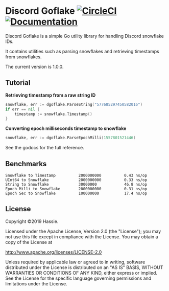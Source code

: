 # Discord Goflake [![CircleCI](https://circleci.com/gh/hassieswift621/discord-goflake/tree/master.svg?style=svg)](https://circleci.com/gh/hassieswift621/discord-goflake/tree/master) [![Documentation](https://godoc.org/github.com/hassieswift621/discord-goflake?status.svg)](http://godoc.org/github.com/hassieswift621/discord-goflake)
Discord Goflake is a simple Go utility library for handling Discord snowflake IDs.

It contains utilities such as parsing snowflakes and retrieving timestamps from snowflakes.

The current version is 1.0.0.

## Tutorial
**Retrieving timestamp from a raw string ID**
```go
snowflake, err := dgoflake.ParseString("577685297450582016")
if err == nil {
	timestamp := snowflake.Timestamp()
}
```

**Converting epoch milliseconds timestamp to snowflake**
```go
snowflake, err := dgoflake.ParseEpochMilli(1557801521446)
```

See the godocs for the full reference.

## Benchmarks
```
Snowflake to Timestamp          2000000000	        0.43 ns/op
UInt64 to Snowflake             2000000000	        0.33 ns/op
String to Snowflake             30000000	        46.8 ns/op
Epoch Milli to Snowflake        2000000000	        0.31 ns/op
Epoch Sec to Snowflake          100000000	        17.4 ns/op
```

## License
Copyright &copy;2019 Hassie.

Licensed under the Apache License, Version 2.0 (the "License");
you may not use this file except in compliance with the License.
You may obtain a copy of the License at

http://www.apache.org/licenses/LICENSE-2.0

Unless required by applicable law or agreed to in writing, software
distributed under the License is distributed on an "AS IS" BASIS,
WITHOUT WARRANTIES OR CONDITIONS OF ANY KIND, either express or implied.
See the License for the specific language governing permissions and
limitations under the License.
